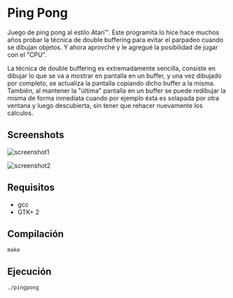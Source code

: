 # Ping Pong

Juego de ping pong al estilo Atari™. Este programita lo hice hace muchos años probar la técnica de double buffering para evitar el parpadeo cuando se dibujan objetos. Y ahora aprovché y le agregué la posibilidad de jugar con el "CPU".

La técnica de double buffering es extremadamente sencilla, consiste en dibujar lo que se va a mostrar en pantalla en un buffer, y una vez dibujado por completo, se actualiza la pantalla copiando dicho buffer a la misma. También, al mantener la "última" pantalla en un buffer se puede redibujar la misma de forma inmediata cuando por ejemplo ésta es solapada por otra ventana y luego descubierta, sin tener que rehacer nuevamente los cálculos.

## Screenshots

![screenshot1](https://user-images.githubusercontent.com/75378876/178094319-9b7f31ef-7fe2-4ff7-8cf4-ed0a0ba9b61e.png)

![screenshot2](https://user-images.githubusercontent.com/75378876/178094318-58ad12de-1e54-45c4-b112-a3f35367377d.png)

## Requisitos

* gcc
* GTK+ 2

## Compilación

```
make
```

## Ejecución

```
./pingpong
```
